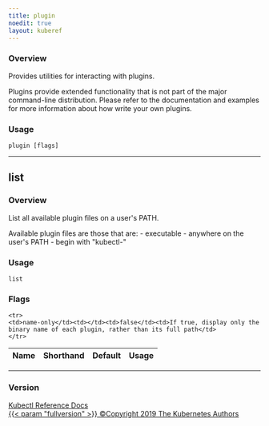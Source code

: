 ```yaml
---
title: plugin
noedit: true
layout: kuberef
---
```


### Overview
Provides utilities for interacting with plugins.

 Plugins provide extended functionality that is not part of the major command-line distribution. Please refer to the documentation and examples for more information about how write your own plugins.

### Usage

`plugin [flags]`






<hr>

## list


### Overview
List all available plugin files on a user's PATH.

 Available plugin files are those that are: - executable - anywhere on the user's PATH - begin with "kubectl-"

### Usage

`list`




### Flags

<div class="table-responsive kubectl-flags-table"><table class="table table-bordered">
<thead class="thead-light">
<tr>
            <th>Name</th>
            <th>Shorthand</th>
            <th>Default</th>
            <th>Usage</th>
        </tr>
    </thead>
    <tbody>
    
    <tr>
    <td>name-only</td><td></td><td>false</td><td>If true, display only the binary name of each plugin, rather than its full path</td>
    </tr>
</tbody>
</table></div>




<hr>


### Version

<div class="kubectl-reference-copyright">

<a href="https://github.com/kubernetes/kubernetes">Kubectl Reference Docs  
{{< param "fullversion" >}}   &#xa9;Copyright 2019 The Kubernetes Authors</a>

</div>

